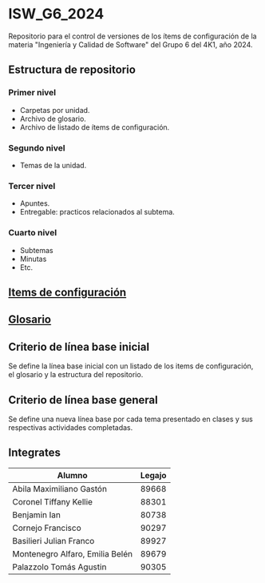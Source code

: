 # ISW_G6_2024
Repositorio para el control de versiones de los ítems de configuración de la materia "Ingeniería y Calidad de Software" del Grupo 6 del 4K1, año 2024.

## Estructura de repositorio

### Primer nivel 
- Carpetas por unidad.
- Archivo de glosario.
- Archivo de listado de ítems de configuración.

### Segundo nivel 
- Temas de la unidad.

### Tercer nivel 
- Apuntes.
- Entregable: practicos relacionados al subtema.

### Cuarto nivel 
- Subtemas
- Minutas
- Etc.

## [Items de configuración](itemsDeConfiguracion.md)

## [Glosario](glosario.md)

## Criterio de línea base inicial
Se define la línea base inicial con un listado de los items de configuración, el glosario y la estructura del repositorio.

## Criterio de línea base general
Se define una nueva línea base por cada tema presentado en clases y sus respectivas actividades completadas.

## Integrates
|Alumno | Legajo|
|---|---|
| Abila Maximiliano Gastón | 89668|
| Coronel Tiffany Kellie | 88301|
| Benjamin Ian | 80738|
| Cornejo Francisco | 90297|
| Basilieri Julian Franco | 89927|
| Montenegro Alfaro, Emilia Belén | 89679|
| Palazzolo Tomás Agustin | 90305|


